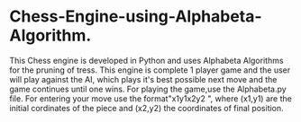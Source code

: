 # Chess-Engine-using-Alphabeta-Algorithm.
This Chess engine is developed in Python and uses Alphabeta Algorithms for the pruning of tress. This engine is complete 1 player game and the user will play against the AI, which plays it's best possible next move and the game continues until one wins. 
For playing the game,use the Alphabeta.py file. 
For entering your move use the format"x1y1x2y2 ", where (x1,y1) are the initial cordinates of the piece and (x2,y2) the coordinates of final position.
